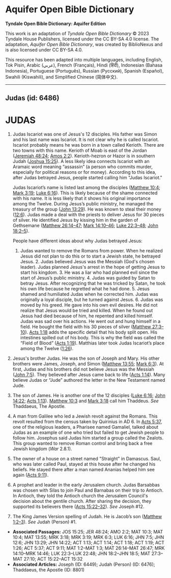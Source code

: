 # Aquifer Open Bible Dictionary

**Tyndale Open Bible Dictionary: Aquifer Edition**

This work is an adaptation of *Tyndale Open Bible Dictionary* © 2023 Tyndale House Publishers, licensed under the CC BY\-SA 4\.0 license. The adaptation, *Aquifer Open Bible Dictionary*, was created by BiblioNexus and is also licensed under CC BY\-SA 4\.0\.

This resource has been adapted into multiple languages, including English, Tok Pisin, Arabic (عربي), French (Français), Hindi (हिंदी), Indonesian (Bahasa Indonesia), Portuguese (Português), Russian (Русский), Spanish (Español), Swahili (Kiswahili), and Simplified Chinese (简体中文).



--------------------------------

## Judas (id: 6486)

JUDAS
=====

1. Judas Iscariot was one of Jesus's 12 disciples. His father was Simon and his last name was Iscariot. It is not clear why he is called Iscariot. Iscariot probably means he was born in a town called Kerioth. There are two towns with this name. Kerioth of Moab is east of the Jordan ([Jeremiah 48:24](https://ref.ly/Jer48:24); [Amos 2:2](https://ref.ly/Amos2:2)). Kerioth\-hezron or Hazor is in southern Judah ([Joshua 15:25](https://ref.ly/Josh15:25)). A less likely idea connects Iscariot with an Aramaic word meaning “assassin” (a person who commits murder, especially for political reasons or for money). According to this idea, after Judas betrayed Jesus, people started calling him "Judas Iscariot."

    Judas Iscariot’s name is listed last among the disciples ([Matthew 10:4](https://ref.ly/Matt10:4); [Mark 3:19](https://ref.ly/Mark3:19); [Luke 6:16](https://ref.ly/Luke6:16)). This is likely because of the shame connected with his name. It is less likely that it shows his original importance among the Twelve. During Jesus’s public ministry, he managed the treasury of the group ([John 13:29](https://ref.ly/John13:29)). He was known to steal their money ([12:6](https://ref.ly/John12:6)). Judas made a deal with the priests to deliver Jesus for 30 pieces of silver. He identified Jesus by kissing him in the garden of Gethsemane ([Matthew 26:14–47](https://ref.ly/Matt26:14-Matt26:47); [Mark 14:10–46](https://ref.ly/Mark14:10-Mark14:46); [Luke 22:3–48](https://ref.ly/Luke22:3-Luke22:48); [John 18:2–5](https://ref.ly/John18:2-John18:5)).

    People have different ideas about why Judas betrayed Jesus:

    1. Judas wanted to remove the Romans from power. When he realized Jesus did not plan to do this or to start a Jewish state, he betrayed Jesus.
        2. Judas believed Jesus was the Messiah (God's chosen leader). Judas planned Jesus's arrest in the hope of getting Jesus to start his kingdom.
        3. He was a liar who had planned evil since the start of Jesus’s public ministry.
        4. Judas was guided by Satan to betray Jesus. After recognizing that he was tricked by Satan, he took his own life because he regretted what he had done.
        5. Jesus shamed and humiliated Judas when he corrected him. Judas was originally a loyal disciple, but he turned against Jesus.
        6. Judas was moved by his greed. He gave into his own evil desires. He did not realize that Jesus would be tried and killed. When he found out Jesus had died because of him, he repented and killed himself.
        Judas was sad over his actions. He went out and hung himself in a field. He bought the field with his 30 pieces of silver ([Matthew 27:3–10](https://ref.ly/Matt27:3-Matt27:10)). [Acts 1:18](https://ref.ly/Acts1:18) adds the specific detail that his body split open. His intestines spilled out of his body. This is why the field was called the “Field of Blood” ([Acts 1:19](https://ref.ly/Acts1:19)). Matthias later took Judas Iscariot’s place among the Twelve ([1:26](https://ref.ly/Acts1:26)).

2. Jesus's brother Judas. He was the son of Joseph and Mary. His other brothers were James, Joseph, and Simon ([Matthew 13:55](https://ref.ly/Matt13:55); [Mark 6:3](https://ref.ly/Mark6:3)). At first, Judas and his brothers did not believe Jesus was the Messiah ([John 7:5](https://ref.ly/John7:5)). They believed after Jesus came back to life ([Acts 1:14](https://ref.ly/Acts1:14)). Many believe Judas or “Jude” authored the letter in the New Testament named Jude.
3. The son of James. He is another one of the 12 disciples ([Luke 6:16](https://ref.ly/Luke6:16); [John 14:22](https://ref.ly/John14:22); [Acts 1:13](https://ref.ly/Acts1:13)). [Matthew 10:3](https://ref.ly/Matt10:3) and [Mark 3:18](https://ref.ly/Mark3:18) call him Thaddeus. *See* Thaddaeus, The Apostle.
4. A man from Galilee who led a Jewish revolt against the Romans. This revolt resulted from the census taken by Quirinius in AD 6\. In [Acts 5:37](https://ref.ly/Acts5:37), one of the religious leaders, a Pharisee named Gamaliel, talked about Judas as an example of one who tried but failed to get Jewish people to follow him. Josephus said Judas him started a group called the Zealots. This group wanted to remove Roman control and bring back a free Jewish kingdom (*War* 2\.8\.1\).
5. The owner of a house on a street named "Straight" in Damascus. Saul, who was later called Paul, stayed at this house after he changed his beliefs. He stayed there after a man named Ananias helped him see again ([Acts 9:11](https://ref.ly/Acts9:11)).
6. A prophet and leader in the early Jerusalem church. Judas Barsabbas was chosen with Silas to join Paul and Barnabas on their trip to Antioch. In Antioch, they told the Antioch church the Jerusalem Council's decision about the gentile church. After sharing the decision, they supported its believers there ([Acts 15:22–32](https://ref.ly/Acts15:22-Acts15:32)). *See* Joseph \#12.
7. The King James Version spelling of Judah. He is Jacob’s son ([Matthew 1:2–3](https://ref.ly/Matt1:2-Matt1:3)). *See* Judah (Person) \#1.

* **Associated Passages:** JOS 15:25; JER 48:24; AMO 2:2; MAT 10:3; MAT 10:4; MAT 13:55; MRK 3:18; MRK 3:19; MRK 6:3; LUK 6:16; JHN 7:5; JHN 12:6; JHN 13:29; JHN 14:22; ACT 1:13; ACT 1:14; ACT 1:18; ACT 1:19; ACT 1:26; ACT 5:37; ACT 9:11; MAT 1:2–MAT 1:3; MAT 26:14–MAT 26:47; MRK 14:10–MRK 14:46; LUK 22:3–LUK 22:48; JHN 18:2–JHN 18:5; MAT 27:3–MAT 27:10; ACT 15:22–ACT 15:32
* **Associated Articles:** Joseph (ID: 6449); Judah (Person) (ID: 6476); Thaddaeus, the Apostle (ID: 8801)

